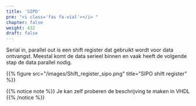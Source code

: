 ```yaml
---
title: 'SIPO'
pre: "<i class='fas fa-vial'></i> "
chapter: false
weight: 432
draft: false
---
```


Serial in, parallel out is een shift register dat gebruikt wordt voor data ontvangst. Meestal komt de data serieel binnen en vaak heeft de volgende stap de data parallel nodig. 

{{% figure src="/images/Shift_register_sipo.png" title="SIPO shift register"  %}}

{{% notice note %}}
Je kan zelf proberen de beschrijving te maken in VHDL
{{% /notice %}}
